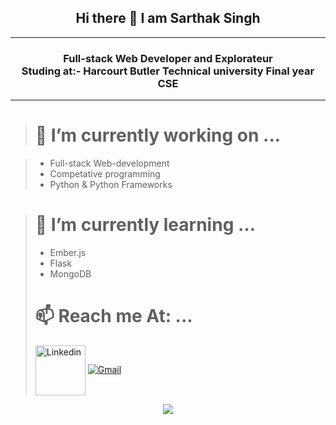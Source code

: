 <div align="center"> <h2>Hi there 👋 I am Sarthak Singh </h2> <hr>
<h3>Full-stack Web Developer and Explorateur <br>
  Studing at:- Harcourt Butler Technical university Final year CSE</h3> <hr>

</div>

<!--
**SARTHAK1SINGH/SARTHAK1SINGH** is a ✨ _special_ ✨ repository because its `README.md` (this file) appears on your GitHub profile.

Here are some ideas to get you started:



- 👯 I’m looking to collaborate on ...
- 🤔 I’m looking for help with ...
- 💬 Ask me about ...

- 😄 Pronouns: ...
- ⚡ Fun fact: ...
-->

> # 🔭 I’m currently working on ... <br>

> - Full-stack Web-development
> - Competative programming
> - Python & Python Frameworks 

> # 🌱 I’m currently learning ... <br>
> - Ember.js
> - Flask
> - MongoDB 
> # 📫 Reach me At: ...
>  [<img align="center" src="https://cdn.jsdelivr.net/npm/simple-icons@3.0.1/icons/linkedin.svg" alt="Linkedin" height="80" width="80" />](https://www.linkedin.com/in/sarthak-singh-310752185/)  [<img src="https://i.ibb.co/HKJk3PZ/iconfinder-147-Gmail-logo-logos-4373722.png" alt="Gmail">](mailto:singhsarthak399@gmail.com)

<p align="center" >
  <a href="https://github.com/anuraghazra/github-readme-stats"> 
    <img  src="https://github-readme-stats.vercel.app/api?username=SARTHAK1SINGH&&show_icons=true"/>
  </a>
</p>
